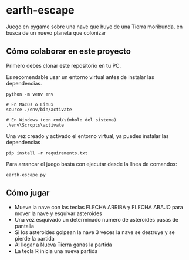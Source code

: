 # earth-escape

Juego en pygame sobre una nave que huye de una Tierra moribunda, en busca de un nuevo planeta que colonizar

## Cómo colaborar en este proyecto

Primero debes clonar este repositorio en tu PC.

Es recomendable usar un entorno virtual antes de instalar las dependencias.

```
python -m venv env

# En MacOs o Linux
source ./env/bin/activate

# En Windows (con cmd/símbolo del sistema)
.\env\Scropts\activate
```

Una vez creado y activado el entorno virtual, ya puedes instalar las dependencias

```
pip install -r requirements.txt
```

Para arrancar el juego basta con ejecutar desde la línea de comandos:

```
earth-escape.py
```
## Cómo jugar

- Mueve la nave con las teclas FLECHA ARRIBA y FLECHA ABAJO para mover la nave y esquivar asteroides
- Una vez esquivado un determinado numero de asteroides pasas de pantalla
- Si los asteroides golpean la nave 3 veces la nave se destruye y se pierde la partida
- Al llegar a Nueva Tierra ganas la partida
- La tecla R inicia una nueva partida